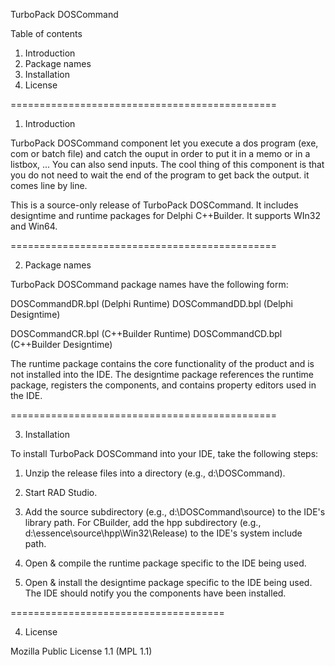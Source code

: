 TurboPack DOSCommand


Table of contents

1.  Introduction
2.  Package names
3.  Installation
4.  License

==============================================


1. Introduction

TurboPack DOSCommand component let you execute a dos program (exe, com or batch file) and catch
the ouput in order to put it in a memo or in a listbox, ...
You can also send inputs.
The cool thing of this component is that you do not need to wait the end of
the program to get back the output. it comes line by line.

This is a source-only release of TurboPack DOSCommand. It includes
designtime and runtime packages for Delphi C++Builder. It supports WIn32 and Win64.

==============================================

2. Package names


TurboPack DOSCommand package names have the following form:

DOSCommandDR.bpl (Delphi Runtime)
DOSCommandDD.bpl (Delphi Designtime)

DOSCommandCR.bpl (C++Builder Runtime)
DOSCommandCD.bpl (C++Builder Designtime)

The runtime package contains the core functionality of the product and
is not installed into the IDE. The designtime package references the
runtime package, registers the components, and contains property
editors used in the IDE.

==============================================

3. Installation


To install TurboPack DOSCommand into your IDE, take the following
steps:

  1. Unzip the release files into a directory (e.g., d:\DOSCommand).

  2. Start RAD Studio.

  3. Add the source subdirectory (e.g., d:\DOSCommand\source) to the
     IDE's library path. For CBuilder, add the hpp subdirectory
     (e.g., d:\essence\source\hpp\Win32\Release) to the IDE's system include path.

  4. Open & compile the runtime package specific to the IDE being
     used.

  5. Open & install the designtime package specific to the IDE being
     used. The IDE should notify you the components have been
     installed.

=====================================

4. License

Mozilla Public License 1.1 (MPL 1.1)
